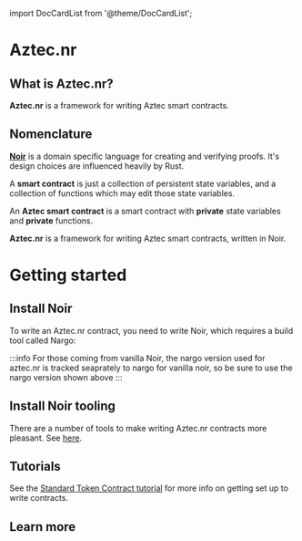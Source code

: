 import DocCardList from '@theme/DocCardList';

# Aztec.nr

## What is Aztec.nr?

**Aztec.nr** is a framework for writing Aztec smart contracts.

## Nomenclature

[**Noir**](https://noir-lang.org/) is a domain specific language for creating and verifying proofs. It's design choices are influenced heavily by Rust.

A **smart contract** is just a collection of persistent state variables, and a collection of functions which may edit those state variables.

An **Aztec smart contract** is a smart contract with **private** state variables and **private** functions.

**Aztec.nr** is a framework for writing Aztec smart contracts, written in Noir.

# Getting started

## Install Noir

To write an Aztec.nr contract, you need to write Noir, which requires a build tool called Nargo:

<InstallNargoInstructions />

:::info
For those coming from vanilla Noir, the nargo version used for aztec.nr is tracked seaprately to nargo for vanilla noir, so be sure to use the nargo version shown above 
:::
## Install Noir tooling

There are a number of tools to make writing Aztec.nr contracts more pleasant. See [here](https://github.com/noir-lang/awesome-noir#get-coding).

## Tutorials

See the [Standard Token Contract tutorial](../tutorials/writing_token_contract.md) for more info on getting set up to write contracts.

## Learn more

<DocCardList />
